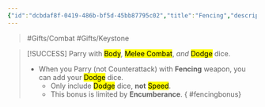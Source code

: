 ```yaml
---
{"id":"dcbdaf8f-0419-486b-bf5d-45bb87795c02","title":"Fencing","description":"Bonus Dodge dice to Parry with Fencing.","publish":true,"date_created":"Friday, May 31st 2024, 10:10:41 pm","date_modified":"Monday, October 14th 2024, 2:22:12 am","editing_lock":true,"live_preview":true,"cssclasses":["mado-heading"],"path":"Tabletop/Campaigns/One Shots/Inventory/Gifts/Fencing.md","permalink":"/tabletop/campaigns/one-shots/inventory/gifts/fencing/","PassFrontmatter":true}
---
```



> #Gifts/Combat #Gifts/Keystone

> [!SUCCESS] Parry with <mark class="hltr-orange">Body</mark>, <mark class="hltr-orange">Melee Combat</mark>, *and* <mark class="hltr-aqua">Dodge</mark> dice.
> - When you Parry (not Counterattack) with **Fencing** weapon, you can add your <mark class="hltr-aqua">Dodge</mark> dice.
> 	- Only include <mark class="hltr-aqua">Dodge</mark> dice, **not** <mark class="hltr-aqua">Speed</mark>.
> 	- This bonus is limited by **Encumberance**.
{ #fencingbonus}

